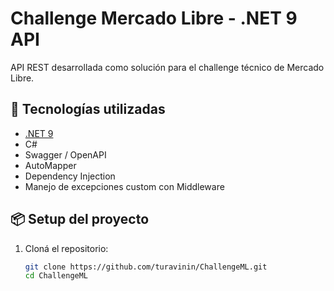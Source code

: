 # Challenge Mercado Libre - .NET 9 API

API REST desarrollada como solución para el challenge técnico de Mercado Libre.

## 🚀 Tecnologías utilizadas

- [.NET 9](https://learn.microsoft.com/en-us/dotnet/core/whats-new/dotnet-9)
- C#
- Swagger / OpenAPI
- AutoMapper
- Dependency Injection
- Manejo de excepciones custom con Middleware

## 📦 Setup del proyecto

1. Cloná el repositorio:
   ```bash
   git clone https://github.com/turavinin/ChallengeML.git
   cd ChallengeML
